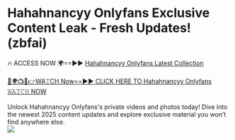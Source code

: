 # Hahahnancyy Onlyfans Exclusive Content Leak - Fresh Updates! (zbfai)

🔥 ACCESS NOW 🌍==►► <a href="https://tinyurl.com/kvy9nzfs" rel="nofollow">Hahahnancyy Onlyfans Latest Collection</a>
<br><br>
[🔴🌍📺📱👉WA𝚃CH Now==►► CLICK HERE TO Hahahnancyy Onlyfans 𝚆𝙰𝚃𝙲𝙷 NOW](https://tinyurl.com/kvy9nzfs)
<br><br>
Unlock Hahahnancyy Onlyfans's private videos and photos today! Dive into the newest 2025 content updates and explore exclusive material you won’t find anywhere else.
<br>
<a href="https://tinyurl.com/kvy9nzfs" rel="nofollow" data-target="animated-image.originalLink"><img src="https://camo.githubusercontent.com/8a4f000d20f83aca3bf7ec5f350d767afa0574a8a352519fd8cfa583a6f93a33/68747470733a2f2f692e696d6775722e636f6d2f644a486b345a712e676966" data-canonical-src="https://i.imgur.com/dJHk4Zq.gif" style="max-width: 100%; display: inline-block;" data-target="animated-image.originalImage"></a>
<br>
